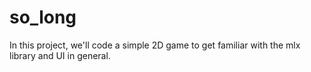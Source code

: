 # so_long
In this project, we'll code a simple 2D game to get familiar with the mlx library and UI in general.
